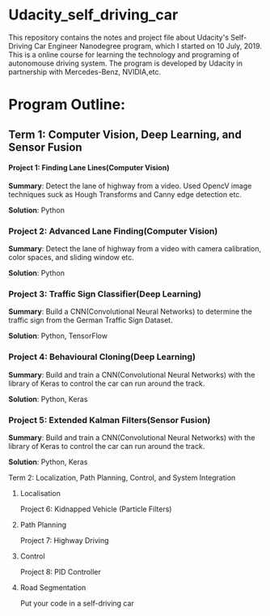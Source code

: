 # Udacity_self_driving_car

This repository contains the notes and project file about Udacity's Self-Driving Car Engineer Nanodegree program, which I started on 10 July, 2019. This is a online course for learning the technology and programing of autonomouse driving system. The program is developed by Udacity in partnership with Mercedes-Benz, NVIDIA,etc.

# Program Outline:

## Term 1: Computer Vision, Deep Learning, and Sensor Fusion

#### Project 1: Finding Lane Lines(Computer Vision) 
   
**Summary**: Detect the lane of highway from a video. Used OpencV image techniques suck as Hough Transforms and Canny edge detection etc.
   
**Solution**: Python

### Project 2: Advanced Lane Finding(Computer Vision) 
   
**Summary**: Detect the lane of highway from a video with camera calibration, color spaces, and sliding window etc.
   
**Solution**: Python

### Project 3: Traffic Sign Classifier(Deep Learning)
   
**Summary**: Build a CNN(Convolutional Neural Networks) to determine the traffic sign from the German Traffic Sign Dataset.
   
**Solution**: Python, TensorFlow

### Project 4: Behavioural Cloning(Deep Learning)

**Summary**: Build and train a CNN(Convolutional Neural Networks) with the library of Keras to control the car can run around the track.
   
**Solution**: Python, Keras

### Project 5: Extended Kalman Filters(Sensor Fusion)
**Summary**: Build and train a CNN(Convolutional Neural Networks) with the library of Keras to control the car can run around the track.
   
**Solution**: Python, Keras

Term 2: Localization, Path Planning, Control, and System Integration

1. Localisation

   Project 6: Kidnapped Vehicle (Particle Filters)

2. Path Planning

   Project 7: Highway Driving

3. Control

   Project 8: PID Controller

4. Road Segmentation

   Put your code in a self-driving car
